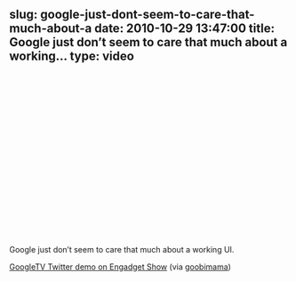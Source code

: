 slug: google-just-dont-seem-to-care-that-much-about-a
date: 2010-10-29 13:47:00
title: Google just don’t seem to care that much about a working...
type: video
---

<object width="480" height="295"><param name="movie" value="http://www.youtube.com/v/v21qlAfAiIo?fs=1"></param><param name="allowFullScreen" value="true"></param><param name="allowscriptaccess" value="always"></param><embed src="http://www.youtube.com/v/v21qlAfAiIo?fs=1" type="application/x-shockwave-flash" width="480" height="295" allowscriptaccess="always" allowfullscreen="true"></embed></object>

Google just don’t seem to care that much about a working UI.

 [GoogleTV Twitter demo on Engadget Show](http://www.youtube.com/watch?v=v21qlAfAiIo&feature=youtu.be) (via [goobimama](http://youtube.com/user/goobimama))
